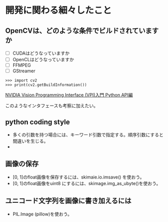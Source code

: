 # 開発に関わる細々したこと
## OpenCVは、どのような条件でビルドされていますか
- [ ] CUDAはどうなっていますか
- [ ] OpenCLはどうなっていますか
- [ ] FFMPEG
- [ ] GStreamer

```commandline
>>> import cv2
>>> print(cv2.getBuildInformation())
```

[NVIDIA Vision Programming Interface (VPI)入門 Python API編](https://qiita.com/dandelion1124/items/9b6a33b97f088f3fb205)

このようなインタフェースも考察に加えたい。

## python coding style
- 多くの引数を持つ場合には、キーワード引数で指定する。順序引数にすると間違いを生じる。
- 


## 画像の保存
- [0, 1]のfloat画像を保存するには、skimaie.io.imsave() を使おう。
- [0, 1]のfloat画像をuint8 にするには、skimage.img_as_ubyte()を使おう。

## ユニコード文字列を画像に書き加えるには
- PIL.Image (pillow)を使おう。
